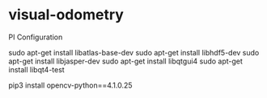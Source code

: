 # visual-odometry

PI Configuration

sudo apt-get install libatlas-base-dev
sudo apt-get install libhdf5-dev
sudo apt-get install libjasper-dev 
sudo apt-get install libqtgui4 
sudo apt-get install libqt4-test

pip3 install opencv-python==4.1.0.25
